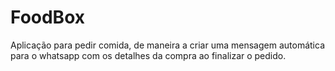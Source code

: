 # FoodBox
Aplicação para pedir comida, de maneira a criar uma mensagem automática para o whatsapp com os detalhes da compra ao finalizar o pedido.

